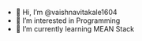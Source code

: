 - 👋 Hi, I’m @vaishnavitakale1604
- 👀 I’m interested in Programming
- 🌱 I’m currently learning MEAN Stack

<!---
vaishnavitakale1604/vaishnavitakale1604 is a ✨ special ✨ repository because its `README.md` (this file) appears on your GitHub profile.
You can click the Preview link to take a look at your changes.
--->
